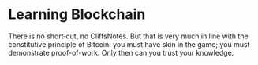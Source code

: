 # Learning Blockchain

There is no short‐cut, no CliffsNotes. But that is very much in line with the constitutive principle of
Bitcoin: you must have skin in the game; you must demonstrate proof-of-work. Only then can you trust your knowledge.
